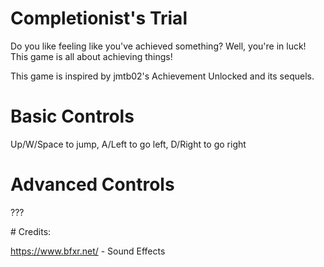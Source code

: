 # Completionist's Trial

Do you like feeling like you've achieved something? Well, you're in luck! This game is all about achieving things!

This game is inspired by jmtb02's Achievement Unlocked and its sequels.

# Basic Controls

Up/W/Space to jump,
A/Left to go left,
D/Right to go right

# Advanced Controls

???



\# Credits:

https://www.bfxr.net/ - Sound Effects

